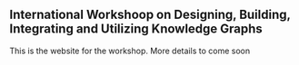 ## International Workshoop on Designing, Building, Integrating and Utilizing Knowledge Graphs

This is the website for the workshop. More details to come soon
